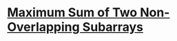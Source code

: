 # [Maximum Sum of Two Non-Overlapping Subarrays](https://leetcode.com/problems/maximum-sum-of-two-non-overlapping-subarrays/)
